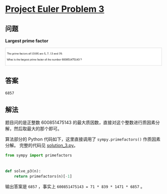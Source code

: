 # [Project Euler Problem 3](https://projecteuler.net/problem=3)

## 问题

**Largest prime factor**

![题目截图](../images/problem_3.png)

## 答案

`6857`

## 解法

题目问的是正整数 600851475143 的最大质因数，直接对这个整数进行质因素分解，然后取最大的那个即可。

算法部分的 Python 代码如下，这里直接调用了 `sympy.primefactors()` 作质因素分解。
完整的代码见 [solution_3.py](../solutions/solution_3.py)。

```python
from sympy import primefactors


def solve_p3(n):
    return primefactors(n)[-1]
```

输出答案是 `6857` ，事实上 `600851475143 = 71 * 839 * 1471 * 6857` 。

